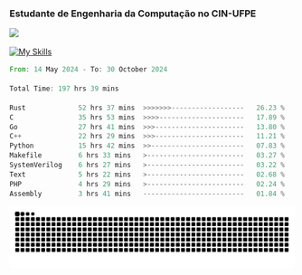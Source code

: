 
### Estudante de Engenharia da Computação no CIN-UFPE
<div>
      <!--<img width=400 src="https://github-readme-stats.vercel.app/api?username=Zed201&show_icons=true&theme=tokyonight" /-->
      <img width=400 src='https://leetcode.card.workers.dev/Zed201?theme=nord&font=baloo&extension=null' />
</div>


[![My Skills](https://skillicons.dev/icons?i=c,cpp,rust,py,java,neovim&theme=dark)](https://skillicons.dev)

<!--START_SECTION:waka-->

```rust
From: 14 May 2024 - To: 30 October 2024

Total Time: 197 hrs 39 mins

Rust             52 hrs 37 mins  >>>>>>>------------------   26.23 %
C                35 hrs 53 mins  >>>>---------------------   17.89 %
Go               27 hrs 41 mins  >>>----------------------   13.80 %
C++              22 hrs 29 mins  >>>----------------------   11.21 %
Python           15 hrs 42 mins  >>-----------------------   07.83 %
Makefile         6 hrs 33 mins   >------------------------   03.27 %
SystemVerilog    6 hrs 27 mins   >------------------------   03.22 %
Text             5 hrs 22 mins   >------------------------   02.68 %
PHP              4 hrs 29 mins   >------------------------   02.24 %
Assembly         3 hrs 41 mins   -------------------------   01.84 %
```

<!--END_SECTION:waka-->

<picture>
  <source media="(prefers-color-scheme: dark)" srcset="https://github.com/Zed201/Zed201/blob/output/github-contribution-grid-snake-dark.svg" />
  <img alt="github-snake" src="https://github.com/Zed201/Zed201/blob/output/github-contribution-grid-snake-dark.svg" />
</picture>
